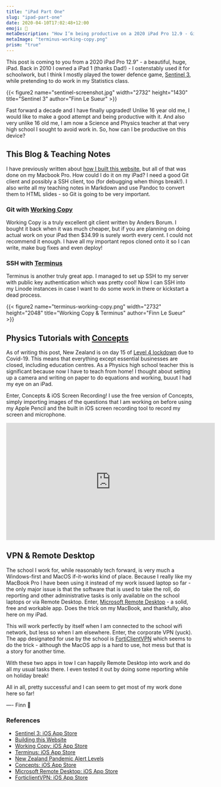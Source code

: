 ```yaml
---
title: "iPad Part One"
slug: "ipad-part-one"
date: 2020-04-10T17:02:48+12:00
emoji: 📱
metaDescription: "How I’m being productive on a 2020 iPad Pro 12.9 - Git, SSH, VPN and Remote Desktop."
metaImage: "terminus-working-copy.png"
prism: "true"
---
```


This post is coming to you from a 2020 iPad Pro 12.9" - a beautiful, huge, iPad. Back in 2010 I owned a iPad 1 (thanks Dad!) - I ostenstably used it for schoolwork, but I think I mostly played the tower defence game, [Sentinel 3][1], while pretending to do work in my Statistics class.

{{< figure2 name="sentinel-screenshot.jpg" width="2732" height="1430" title="Sentinel 3" author="Finn Le Sueur" >}}

<!--more-->

Fast forward a decade and I have finally upgraded! Unlike 16 year old me, I would like to make a good attempt and being productive with it. And also very unlike 16 old me, I am now a Science and Physics teacher at that very high school I sought to avoid work in. So, how can I be productive on this device?

## This Blog & Teaching Notes

I have previously written about [how I built this website][2], but all of that was done on my Macbook Pro. How could I do it on my iPad? I need a good Git client and possibly a SSH client, too (for debugging when things break!). I also write all my teaching notes in Markdown and use Pandoc to convert them to HTML slides - so Git is going to be very important.

### Git with [Working Copy][3]

Working Copy is a truly excellent git client written by Anders Borum. I bought it back when it was much cheaper, but if you are planning on doing actual work on your iPad then $34.99 is surely worth every cent. I could not recommend it enough. I have all my important repos cloned onto it so I can write, make bug fixes and even deploy!

### SSH with [Terminus][4]

Terminus is another truly great app. I managed to set up SSH to my server with public key authentication which was pretty cool! Now I can SSH into my Linode instances in case I want to do some work in there or kickstart a dead process. 

{{< figure2 name="terminus-working-copy.png" width="2732" height="2048" title="Working Copy & Terminus" author="Finn Le Sueur" >}}

## Physics Tutorials with [Concepts][6]

As of writing this post, New Zealand is on day 15 of [Level 4 lockdown][5] due to Covid-19. This means that everything except essential businesses are closed, including education centres. As a Physics high school teacher this is significant because now I have to teach from home! I thought about setting up a camera and writing on paper to do equations and working, buuut I had my eye on an iPad.

Enter, Concepts & iOS Screen Recording! I use the free version of Concepts, simply importing images of the questions that I am working on before using my Apple Pencil and the built in iOS screen recording tool to record my screen and microphone. 

<iframe loading="lazy" width="560" height="315" src="https://www.youtube.com/embed/WejOMmeZhyM" frameborder="0" allow="accelerometer; autoplay; encrypted-media; gyroscope; picture-in-picture" allowfullscreen></iframe>

## VPN & Remote Desktop

The school I work for, while reasonably tech forward, is very much a Windows-first and MacOS if-it-works kind of place. Because I really like my MacBook Pro I have been using it instead of my work issued laptop so far - the only major issue is that the software that is used to take the roll, do reporting and other administrative tasks is only available on the school laptops or via Remote Desktop. Enter, [Microsoft Remote Desktop][7] - a solid, free and workable app. Does the trick on my MacBook, and thankfully, also here on my iPad.

This will work perfectly by itself when I am connected to the school wifi network, but less so when I am elsewhere. Enter, the corporate VPN (yuck). The app designated for use by the school is [FortiClientVPN][8] which seems to do the trick - although the MacOS app is a hard to use, hot mess but that is a story for another time.

With these two apps in tow I can happily Remote Desktop into work and do all my usual tasks there. I even tested it out by doing some reporting while on holiday break!

All in all, pretty successful and I can seem to get most of my work done here so far!

—- Finn 👋

### References
- [Sentinel 3: iOS App Store][1]
- [Building this Website][2]
- [Working Copy: iOS App Store][3]
- [Terminus: iOS App Store][4]
- [New Zealand Pandemic Alert Levels][5]
- [Concepts: iOS App Store][6]
- [Microsoft Remote Desktop: iOS App Store][7]
- [ForticlientVPN: iOS App Store][8]

[1]: https://apps.apple.com/nz/app/sentinel-3-homeworld/id415917116?mt=12 "Sentinel 3 on the iOS App Store"
[2]: https://finn.lesueur.nz/posts/building-this-website/ "Building This Website"
[3]: https://apps.apple.com/nz/app/working-copy-git-client/id896694807 "Working Copy on the iOS App Store"
[4]: https://apps.apple.com/nz/app/termius-ssh-client/id549039908 "Terminus on the iOS App Store"
[5]: https://covid19.govt.nz/alert-system/covid-19-alert-system/ "New Zealand Pandemic Alert Levels"
[6]: https://apps.apple.com/nz/app/concepts/id560586497 "Concepts on the iOS App Store"
[7]: https://apps.apple.com/nz/app/microsoft-remote-desktop/id714464092 "Microsoft Remote Desktop on the iOS App Store"
[8]: https://apps.apple.com/nz/app/forticlient-vpn/id1475674905 "FortiClientVPN on the iOS App Store"